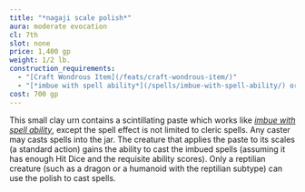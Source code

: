 ```yaml
---
title: "*nagaji scale polish*"
aura: moderate evocation
cl: 7th
slot: none
price: 1,400 gp
weight: 1/2 lb.
construction_requirements:
  - "[Craft Wondrous Item](/feats/craft-wondrous-item/)"
  - "[*imbue with spell ability*](/spells/imbue-with-spell-ability/) or [*mnemonic enhancer*](/spells/mnemonic-enhancer/)"
cost: 700 gp
---
```


This small clay urn contains a scintillating paste which works like [*imbue with spell ability*](/spells/imbue-with-spell-ability/), except the spell effect is not limited to cleric spells. Any caster may casts spells into the jar. The creature that applies the paste to its scales (a standard action) gains the ability to cast the imbued spells (assuming it has enough Hit Dice and the requisite ability scores). Only a reptilian creature (such as a dragon or a humanoid with the reptilian subtype) can use the polish to cast spells.

